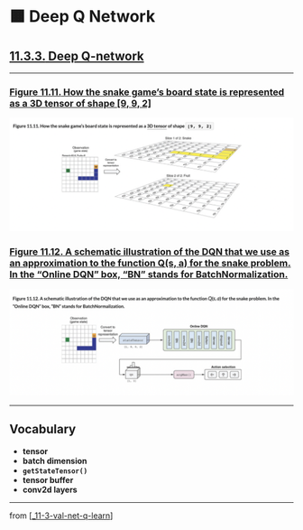 # 🟧 Deep Q Network

## [**11.3.3.** Deep Q-network](https://livebook.manning.com/book/deep-learning-with-javascript/chapter-11/146)

---

### [**Figure 11.11.** How the snake game’s board state is represented as a 3D tensor of shape [9, 9, 2]](https://livebook.manning.com/book/deep-learning-with-javascript/chapter-11/ch11fig11)

<img src="../../../assets/figures/Figure_11-11.png">

### [**Figure 11.12.** A schematic illustration of the DQN that we use as an approximation to the function Q(s, a) for the snake problem. In the “Online DQN” box, “BN” stands for BatchNormalization.](https://livebook.manning.com/book/deep-learning-with-javascript/chapter-11/ch11fig12)

<img src="../../../assets/figures/Figure_11-12.png">

---

## **Vocabulary**

- <b>tensor</b>
- **batch dimension**
- **`getStateTensor()`**
- **tensor buffer**
- **conv2d layers**

<link rel="stylesheet" type="text/css" media="all" href="../../../assets/css/custom.css" />

---

from [[_11-3-val-net-q-learn]]

[//begin]: # "Autogenerated link references for markdown compatibility"
[_11-3-val-net-q-learn]: _11-3-val-net-q-learn.md "🟧 Val Net Q Learn"
[//end]: # "Autogenerated link references"
